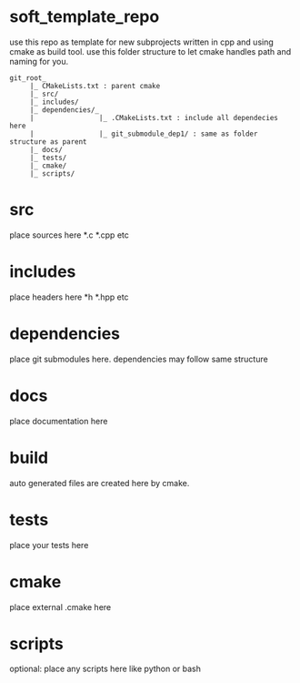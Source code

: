 # soft_template_repo
use this repo as template for new subprojects written in cpp and using cmake as build tool.
use this folder structure to let cmake handles path and naming for you.
```text
git_root_
     |_ CMakeLists.txt : parent cmake
     |_ src/
     |_ includes/
     |_ dependencies/_
     |                |_ .CMakeLists.txt : include all dependecies here
     |                |_ git_submodule_dep1/ : same as folder structure as parent
     |_ docs/
     |_ tests/
     |_ cmake/ 
     |_ scripts/
```

# src
place sources here *.c *.cpp etc
# includes
place headers here *h *.hpp etc
# dependencies
place git submodules here. dependencies may follow same structure
# docs
place documentation here
# build
auto generated files are created here by cmake.
# tests
place your tests here 
# cmake
place external .cmake here
# scripts
optional: place any scripts here like python or bash
